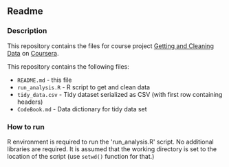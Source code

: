 ## Readme

### Description

This repository contains the files for course project 
[Getting and Cleaning Data](https://class.coursera.org/getdata-005) on 
[Coursera](https://www.coursera.org/).

This repository contains the following files:

* `README.md` - this file
* `run_analysis.R` - R script to get and clean data
* `tidy_data.csv` - Tidy dataset serialized as CSV (with first row containing headers)
* `CodeBook.md` - Data dictionary for tidy data set

### How to run
R environment is required to run the 'run_analysis.R' script. No additional libraries are required.
It is assumed that the working directory is set to the location of the script (use `setwd()` 
function for that.)
